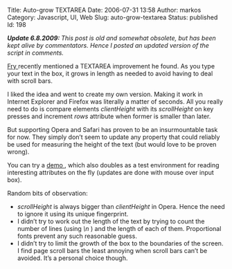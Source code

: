 Title: Auto-grow TEXTAREA
Date: 2006-07-31 13:58
Author: markos
Category: Javascript, UI, Web
Slug: auto-grow-textarea
Status: published
Id: 198

<div>
 <p>
  <em>
   <strong>
    Update 6.8.2009:
   </strong>
   This post is old and somewhat obsolete, but has been kept alive by commentators. Hence I posted an updated version of the script in comments.
  </em>
 </p>
 <p>
  <a href="http://friedcellcollective.net/outbreak/">
   Fry
  </a>
  recently mentioned a TEXTAREA improvement he found. As you type your text in the box, it grows in length as needed to avoid having to deal with scroll bars.
 </p>
 <p>
  I liked the idea and went to create my own version. Making it work in Internet Explorer and Firefox was literally a matter of seconds. All you really need to do is compare elements
  <em>
   clientHeight
  </em>
  with its
  <em>
   scrollHeight
  </em>
  on key presses and increment
  <em>
   rows
  </em>
  attribute when former is smaller than later.
 </p>
 <p>
  But supporting Opera and Safari has proven to be an insurmountable task for now. They simply don’t seem to update any property that could reliably be used for measuring the height of the text (but would love to be proven wrong).
 </p>
 <p>
  You can try a
  <a href="http://markos.gaivo.net/examples/growtextarea/index.html">
   demo
  </a>
  , which also doubles as a test environment for reading interesting attributes on the fly (updates are done with mouse over input box).
 </p>
 <p>
  Random bits of observation:
 </p>
 <ul>
  <li>
   <em>
    scrollHeight
   </em>
   is always bigger than
   <em>
    clientHeight
   </em>
   in Opera. Hence the need to ignore it using its unique fingerprint.
  </li>
  <li>
   I didn’t try to work out the length of the text by trying to count the number of lines (using
   <em>
    \n
   </em>
   ) and the length of each of them. Proportional fonts prevent any such reasonable guess.
  </li>
  <li>
   I didn’t try to limit the growth of the box to the boundaries of the screen. I find page scroll bars the least annoying when scroll bars can’t be avoided. It’s a personal choice though.
  </li>
 </ul>
</div>
